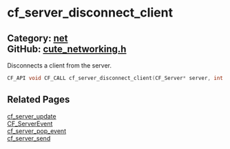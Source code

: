 [](../header.md ':include')

# cf_server_disconnect_client

Category: [net](/api_reference?id=net)  
GitHub: [cute_networking.h](https://github.com/RandyGaul/cute_framework/blob/master/include/cute_networking.h)  
---

Disconnects a client from the server.

```cpp
CF_API void CF_CALL cf_server_disconnect_client(CF_Server* server, int client_index, bool notify_client /* = true */);
```

## Related Pages

[cf_server_update](/net/cf_server_update.md)  
[CF_ServerEvent](/net/cf_serverevent.md)  
[cf_server_pop_event](/net/cf_server_pop_event.md)  
[cf_server_send](/net/cf_server_send.md)  
